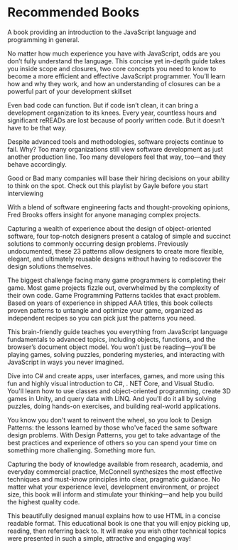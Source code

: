# Recommended Books

<ClientOnly>

<BookCard title="Eloquent JavaScript" img="https://images-na.ssl-images-amazon.com/images/I/51I9naPg55L._SX218_BO1,204,203,200_QL40_.jpg" link="https://eloquentjavascript.net/">A book providing an introduction to the JavaScript language and programming in general.</BookCard>

<BookCard title="You Dont Know JS" img="https://github.com/getify/You-Dont-Know-JS/blob/1st-ed/up%20&%20going/cover.jpg?raw=true" link="https://github.com/getify/You-Dont-Know-JS">No matter how much experience you have with JavaScript, odds are you don’t fully understand the language. This concise yet in-depth guide takes you inside scope and closures, two core concepts you need to know to become a more efficient and effective JavaScript programmer. You’ll learn how and why they work, and how an understanding of closures can be a powerful part of your development skillset</BookCard>

<BookCard title="Clean Code" img="https://images-na.ssl-images-amazon.com/images/I/515iEcDr1GL._SX385_BO1,204,203,200_.jpg" link="https://www.amazon.com/Clean-Code-Handbook-Software-Craftsmanship/dp/0132350882/">Even bad code can function. But if code isn’t clean, it can bring a development organization to its knees. Every year, countless hours and significant reREADs are lost because of poorly written code. But it doesn’t have to be that way.</BookCard>

<BookCard title="The Software Craftsman" img="https://images-na.ssl-images-amazon.com/images/I/51HApiVITLL._SX382_BO1,204,203,200_.jpg" link="https://www.amazon.com/dp/0134052501/">Despite advanced tools and methodologies, software projects continue to fail. Why? Too many organizations still view software development as just another production line. Too many developers feel that way, too—and they behave accordingly.</BookCard>

<BookCard title="Cracking the Coding Interview" img="https://images-na.ssl-images-amazon.com/images/I/51l5XzLln%2BL._SX348_BO1, 204, 203, 200_.jpg" link="https://www.youtube.com/playlist?list=PLX6IKgS15Ue02WDPRCmYKuZicQHit9kFt">Good or Bad many companies will base their hiring decisions on your ability to think on the spot. Check out this playlist by Gayle before you start interviewing</BookCard>

<BookCard title="The Mythical Man-Month" img="https://images-na.ssl-images-amazon.com/images/I/51WIpM70FEL._SX334_BO1,204,203,200_.jpg" link="https://www.amazon.com/Mythical-Man-Month-Software-Engineering-Anniversary/dp/0201835959/">With a blend of software engineering facts and thought-provoking opinions, Fred Brooks offers insight for anyone managing complex projects.</BookCard>

<BookCard title="Design Patterns" img="https://images-na.ssl-images-amazon.com/images/I/51kuc0iWoKL._SX326_BO1,204,203,200_.jpg" link="https://www.amazon.com/Design-Patterns-Object-Oriented-Addison-Wesley-Professional-ebook/dp/B000SEIBB8/">Capturing a wealth of experience about the design of object-oriented software, four top-notch designers present a catalog of simple and succinct solutions to commonly occurring design problems. Previously undocumented, these 23 patterns allow designers to create more flexible, elegant, and ultimately reusable designs without having to rediscover the design solutions themselves.</BookCard>

<BookCard title="Game Programming Patterns" img="https://m.media-amazon.com/images/I/51IRl5e5R9L.jpg" link="https://www.amazon.com/Game-Programming-Patterns-Robert-Nystrom-ebook/dp/B00P5URD96/">The biggest challenge facing many game programmers is completing their game. Most game projects fizzle out, overwhelmed by the complexity of their own code. Game Programming Patterns tackles that exact problem. Based on years of experience in shipped AAA titles, this book collects proven patterns to untangle and optimize your game, organized as independent recipes so you can pick just the patterns you need.</BookCard>

<BookCard title="Head First JavaScript" img="https://images-na.ssl-images-amazon.com/images/I/51qQTSKL2nL._SX430_BO1,204,203,200_.jpg" link="https://www.amazon.com/Head-First-JavaScript-Programming-Brain-Friendly/dp/144934013X">This brain-friendly guide teaches you everything from JavaScript language fundamentals to advanced topics, including objects, functions, and the browser’s document object model. You won’t just be reading—you’ll be playing games, solving puzzles, pondering mysteries, and interacting with JavaScript in ways you never imagined.</BookCard>

<BookCard title="HEAD FIRST C#" img="https://images-na.ssl-images-amazon.com/images/I/51nk9Pi074L._SX258_BO1,204,203,200_.jpg" link="https://www.amazon.com/Head-First-Learners-Real-World-Programming/dp/1491976705/">Dive into C# and create apps, user interfaces, games, and more using this fun and highly visual introduction to C#, . NET Core, and Visual Studio. You'll learn how to use classes and object-oriented programming, create 3D games in Unity, and query data with LINQ. And you'll do it all by solving puzzles, doing hands-on exercises, and building real-world applications.</BookCard>

<BookCard title="HEAD FIRST DESIGN PATTERNS" img="https://images-na.ssl-images-amazon.com/images/I/51d1hlegtQL._SX258_BO1,204,203,200_.jpg" link="https://www.amazon.com/Head-First-Design-Patterns-Object-Oriented-dp-149207800X/dp/149207800X/">You know you don't want to reinvent the wheel, so you look to Design Patterns: the lessons learned by those who've faced the same software design problems. With Design Patterns, you get to take advantage of the best practices and experience of others so you can spend your time on something more challenging. Something more fun.</BookCard>

<BookCard title="Code Complete 2" img="https://images-na.ssl-images-amazon.com/images/I/41JOmGowq-L._SX408_BO1,204,203,200_.jpg" link="https://www.amazon.com/Code-Complete-Practical-Handbook-Construction/dp/0735619670">Capturing the body of knowledge available from research, academia, and everyday commercial practice, McConnell synthesizes the most effective techniques and must-know principles into clear, pragmatic guidance. No matter what your experience level, development environment, or project size, this book will inform and stimulate your thinking—and help you build the highest quality code.</BookCard>

<BookCard title="HTML and CSS" img="https://images-na.ssl-images-amazon.com/images/I/41WznOEKmAL._SX396_BO1,204,203,200_.jpg" link="https://www.amazon.com/HTML-CSS-Design-Build-Websites/dp/1118008189/">This beautifully designed manual explains how to use HTML in a concise readable format. This educational book is one that you will enjoy picking up, reading, then referring back to. It will make you wish other technical topics were presented in such a simple, attractive and engaging way!</BookCard>

</ClientOnly>
